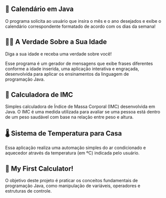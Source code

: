 
## 📆 Calendário em Java
O programa solicita ao usuário que insira o mês e o ano desejados e exibe o calendário correspondente formatado de acordo com os dias da semana!


## 👵🏼 A Verdade Sobre a Sua Idade
Diga a sua idade e receba uma verdade sobre você!

Esse programa é um gerador de mensagens que exibe frases diferentes conforme a idade inserida, uma aplicação interativa e engraçada, desenvolvida para aplicar os ensinamentos da linguagem de programação Java.


## 🔢 Calculadora de IMC
Simples calculadora de Índice de Massa Corporal (IMC) desenvolvida em Java. O IMC é uma medida utilizada para avaliar se uma pessoa está dentro de um peso saudável com base na relação entre peso e altura.

## 🌡 Sistema de Temperatura para Casa
Essa aplicação realiza uma automação simples do ar condicionado e aquecedor através da temperatura (em ºC) indicada pelo usuário. 

## 🧮 My First Calculator!
O objetivo deste projeto é praticar os conceitos fundamentais de programação Java, como manipulação de variáveis, operadores e estruturas de controle.

